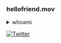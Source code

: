### hellofriend.mov

<details>
  <summary>whoami</summary>
 </details>

[![Twitter](http://www.hackthebox.eu/badge/image/96780)](https://app.hackthebox.eu/profile/96780)
